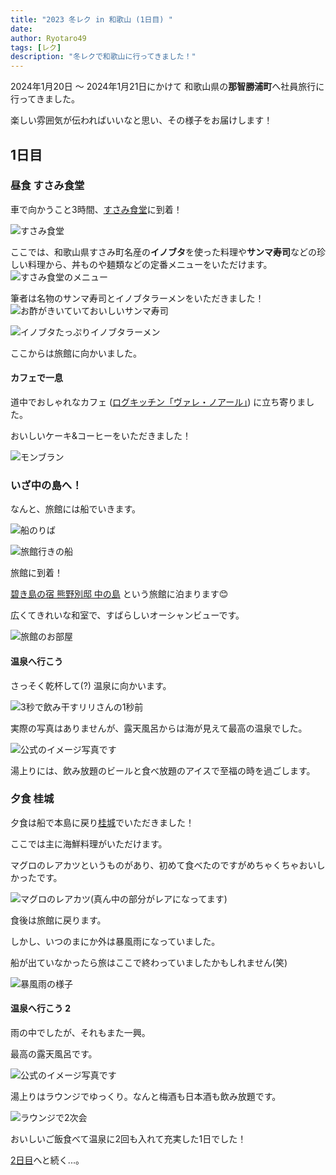 ```yaml
---
title: "2023 冬レク in 和歌山 (1日目) "
date: 
author: Ryotaro49
tags: [レク]
description: "冬レクで和歌山に行ってきました！"
---
```


2024年1月20日 ～ 2024年1月21日にかけて
和歌山県の**那智勝浦町**へ社員旅行に行ってきました。

楽しい雰囲気が伝わればいいなと思い、その様子をお届けします！

## 1日目
### 昼食 すさみ食堂
車で向かうこと3時間、[すさみ食堂](https://tabelog.com/wakayama/A3004/A300403/30000335/)に到着！

![すさみ食堂](images/susami.jpg)

ここでは、和歌山県すさみ町名産の**イノブタ**を使った料理や**サンマ寿司**などの珍しい料理から、丼ものや麺類などの定番メニューをいただけます。
![すさみ食堂のメニュー](images/susami_menu.jpg)

筆者は名物のサンマ寿司とイノブタラーメンをいただきました！
![お酢がきいていておいしいサンマ寿司](images/sanmazushi.jpg)


![イノブタたっぷりイノブタラーメン](images/inobuta_ra-men.jpg)

ここからは旅館に向かいました。

#### カフェで一息

道中でおしゃれなカフェ ([ログキッチン「ヴァレ・ノアール」](https://www.inakagurashi-kushimoto.jp/sub04_05.html)) に立ち寄りました。

おいしいケーキ&コーヒーをいただきました！

![モンブラン](images/cake.jpg)

### いざ中の島へ！
なんと、旅館には船でいきます。

![船のりば](images/hune1.jpg)

![旅館行きの船](images/hune2.jpg)

旅館に到着！

[碧き島の宿 熊野別邸 中の島](https://kb-nakanoshima.jp/) という旅館に泊まります😊

広くてきれいな和室で、すばらしいオーシャンビューです。

![旅館のお部屋](images/ryokan.jpg)

#### 温泉へ行こう

さっそく乾杯して(?) 温泉に向かいます。

![3秒で飲み干すリリさんの1秒前](images/kanpai.jpg)

実際の写真はありませんが、露天風呂からは海が見えて最高の温泉でした。

![公式のイメージ写真です](images/onsen.jpg)

湯上りには、飲み放題のビールと食べ放題のアイスで至福の時を過ごします。

### 夕食 桂城

夕食は船で本島に戻り[桂城](https://tabelog.com/wakayama/A3005/A300502/30000173/)でいただきました！

ここでは主に海鮮料理がいただけます。

マグロのレアカツというものがあり、初めて食べたのですがめちゃくちゃおいしかったです。

![マグロのレアカツ(真ん中の部分がレアになってます)](images/rare_katsu.jpg)

食後は旅館に戻ります。

しかし、いつのまにか外は暴風雨になっていました。

船が出ていなかったら旅はここで終わっていましたかもしれません(笑)

![暴風雨の様子](images/arashi.jpg)

#### 温泉へ行こう 2

雨の中でしたが、それもまた一興。

最高の露天風呂です。

![公式のイメージ写真です](images/onsen2.jpg)

湯上りはラウンジでゆっくり。なんと梅酒も日本酒も飲み放題です。

![ラウンジで2次会](images/nizikai.jpg)

おいしいご飯食べて温泉に2回も入れて充実した1日でした！

[2日目](https://mseeeen.msen.jp/2024-winter-recreation-in-wakayama-day2/)へと続く...。